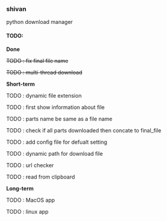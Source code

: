 ### shivan
python download manager



#### TODO:
**Done**

~~TODO : fix final file name <solved>~~

~~TODO : multi-thread download <solved>~~


**Short-term**

TODO : dynamic file extension

TODO : first show information about file

TODO : parts name be same as a file name

TODO : check if all parts downloaded then concate to final_file

TODO : add config file for defualt setting

TODO : dynamic path for download file

TODO : url checker

TODO : read from clipboard



**Long-term**

TODO : MacOS app

TODO : linux app
